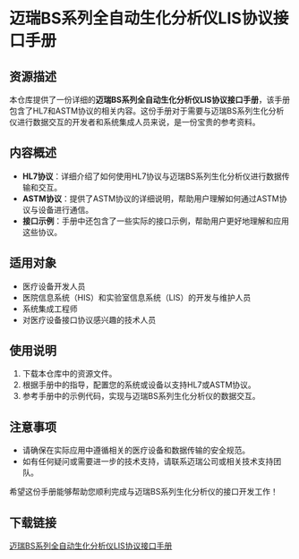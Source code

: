 # 迈瑞BS系列全自动生化分析仪LIS协议接口手册

## 资源描述

本仓库提供了一份详细的**迈瑞BS系列全自动生化分析仪LIS协议接口手册**，该手册包含了HL7和ASTM协议的相关内容。这份手册对于需要与迈瑞BS系列生化分析仪进行数据交互的开发者和系统集成人员来说，是一份宝贵的参考资料。

## 内容概述

- **HL7协议**：详细介绍了如何使用HL7协议与迈瑞BS系列生化分析仪进行数据传输和交互。
- **ASTM协议**：提供了ASTM协议的详细说明，帮助用户理解如何通过ASTM协议与设备进行通信。
- **接口示例**：手册中还包含了一些实际的接口示例，帮助用户更好地理解和应用这些协议。

## 适用对象

- 医疗设备开发人员
- 医院信息系统（HIS）和实验室信息系统（LIS）的开发与维护人员
- 系统集成工程师
- 对医疗设备接口协议感兴趣的技术人员

## 使用说明

1. 下载本仓库中的资源文件。
2. 根据手册中的指导，配置您的系统或设备以支持HL7或ASTM协议。
3. 参考手册中的示例代码，实现与迈瑞BS系列生化分析仪的数据交互。

## 注意事项

- 请确保在实际应用中遵循相关的医疗设备和数据传输的安全规范。
- 如有任何疑问或需要进一步的技术支持，请联系迈瑞公司或相关技术支持团队。

希望这份手册能够帮助您顺利完成与迈瑞BS系列生化分析仪的接口开发工作！

## 下载链接

[迈瑞BS系列全自动生化分析仪LIS协议接口手册](https://pan.quark.cn/s/9dd963484780)